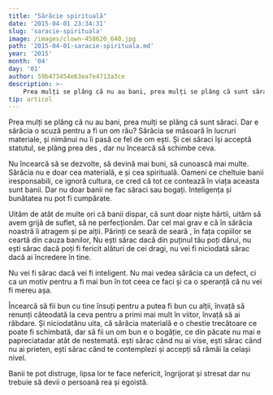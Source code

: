 ```yaml
---
title: "Sărăcie spirituală"
date: '2015-04-01 23:34:31'
slug: 'saracie-spirituala'
image: /images/clown-458620_640.jpg
path: '2015-04-01-saracie-spirituala.md'
year: '2015'
month: '04'
day: '01'
author: 59b473454e63ea7e4713a3ce
description: >-
    Prea mulți se plâng că nu au bani, prea mulți se plâng că sunt săraci. Dar e sărăcia o scuză pentru a fi un om rău? Sărăcia se măsoară în lucruri materiale, și nimănui nu îi pasă ce fel de om ești. Și
tip: articol
---
```

<div class="kg-card-markdown"><p>Prea mulți se plâng că nu au bani, prea mulți se plâng că sunt săraci. Dar e sărăcia o scuză pentru a fi un om rău? Sărăcia se măsoară în lucruri materiale, și nimănui nu îi pasă ce fel de om ești. Și cei săraci își acceptă statutul, se plâng prea des , dar nu încearcă să schimbe ceva.</p>
<p>Nu încearcă să se dezvolte, să devină mai buni, să cunoască mai multe. Sărăcia nu e doar cea materială, e și cea spirituală. Oameni ce cheltuie banii iresponsabili, ce ignoră cultura, ce cred că tot ce contează în viața aceasta sunt banii. Dar nu doar banii ne fac săraci sau bogați. Inteligența și bunătatea nu pot fi cumpărate.</p>
<p>Uităm de atât de multe ori că banii dispar, că sunt doar niște hârtii, uităm să avem grijă de suflet, să ne perfecționăm. Dar cel mai grav e că în sărăcia noastră îi atragem și pe alții. Părinți ce seară de seară , în fața copiilor se ceartă din cauza banilor, Nu ești sărac dacă din puținul tău poți dărui, nu ești sărac dacă poți fi fericit alături de cei dragi, nu vei fi niciodată sărac dacă ai încredere în tine.</p>
<p>Nu vei fi sărac dacă vei fi inteligent. Nu mai vedea sărăcia ca un defect, ci ca un motiv pentru a fi mai bun în tot ceea ce faci și ca o speranță câ nu vei fi mereu așa.</p>
<p>Încearcă să fii bun cu tine însuți pentru a putea fi bun cu alții, învață să renunți câteodată la ceva pentru a primi mai mult în viitor, învață să ai răbdare. Și niciodatănu uita, că sărăcia materială e o chestie trecătoare ce poate fi schimbată, dar să fii un om bun e o bogăție, ce din păcate nu mai e papreciatadar atât de nestemată. ești sărac când nu ai vise, ești sărac când nu ai prieten, ești sărac când te contemplezi și accepți să rămâi la celași nivel.</p>
<p>Banii te pot distruge, lipsa lor te face nefericit, îngrijorat și stresat dar nu trebuie să devii o persoană rea și egoistă.</p>
</div>
    